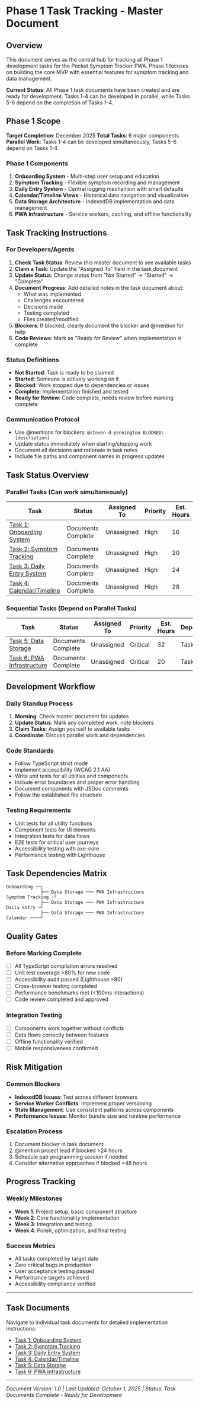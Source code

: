 # Phase 1 Task Tracking - Master Document

## Overview

This document serves as the central hub for tracking all Phase 1 development tasks for the Pocket Symptom Tracker PWA. Phase 1 focuses on building the core MVP with essential features for symptom tracking and data management.

**Current Status**: All Phase 1 task documents have been created and are ready for development. Tasks 1-4 can be developed in parallel, while Tasks 5-6 depend on the completion of Tasks 1-4.

## Phase 1 Scope

**Target Completion**: December 2025
**Total Tasks**: 6 major components
**Parallel Work**: Tasks 1-4 can be developed simultaneously, Tasks 5-6 depend on Tasks 1-4

### Phase 1 Components
1. **Onboarding System** - Multi-step user setup and education
2. **Symptom Tracking** - Flexible symptom recording and management
3. **Daily Entry System** - Central logging mechanism with smart defaults
4. **Calendar/Timeline Views** - Historical data navigation and visualization
5. **Data Storage Architecture** - IndexedDB implementation and data management
6. **PWA Infrastructure** - Service workers, caching, and offline functionality

## Task Tracking Instructions

### For Developers/Agents

1. **Check Task Status**: Review this master document to see available tasks
2. **Claim a Task**: Update the "Assigned To" field in the task document
3. **Update Status**: Change status from "Not Started" → "Started" → "Complete"
4. **Document Progress**: Add detailed notes in the task document about:
   - What was implemented
   - Challenges encountered
   - Decisions made
   - Testing completed
   - Files created/modified
5. **Blockers**: If blocked, clearly document the blocker and @mention for help
6. **Code Reviews**: Mark as "Ready for Review" when implementation is complete

### Status Definitions
- **Not Started**: Task is ready to be claimed
- **Started**: Someone is actively working on it
- **Blocked**: Work stopped due to dependencies or issues
- **Complete**: Implementation finished and tested
- **Ready for Review**: Code complete, needs review before marking complete

### Communication Protocol
- Use @mentions for blockers: `@steven-d-pennington BLOCKED: [description]`
- Update status immediately when starting/stopping work
- Document all decisions and rationale in task notes
- Include file paths and component names in progress updates

## Task Status Overview

### Parallel Tasks (Can work simultaneously)
| Task | Status | Assigned To | Priority | Est. Hours |
|------|--------|-------------|----------|------------|
| [Task 1: Onboarding System](./tasks/01-onboarding-system.md) | Documents Complete | Unassigned | High | 16 |
| [Task 2: Symptom Tracking](./tasks/02-symptom-tracking.md) | Documents Complete | Unassigned | High | 20 |
| [Task 3: Daily Entry System](./tasks/03-daily-entry-system.md) | Documents Complete | Unassigned | High | 24 |
| [Task 4: Calendar/Timeline](./tasks/04-calendar-timeline.md) | Documents Complete | Unassigned | High | 28 |

### Sequential Tasks (Depend on Parallel Tasks)
| Task | Status | Assigned To | Priority | Est. Hours | Dependencies |
|------|--------|-------------|----------|------------|--------------|
| [Task 5: Data Storage](./tasks/05-data-storage.md) | Documents Complete | Unassigned | Critical | 32 | Tasks 1-4 |
| [Task 6: PWA Infrastructure](./tasks/06-pwa-infrastructure.md) | Documents Complete | Unassigned | Critical | 20 | Tasks 1-4 |

## Development Workflow

### Daily Standup Process
1. **Morning**: Check master document for updates
2. **Update Status**: Mark any completed work, note blockers
3. **Claim Tasks**: Assign yourself to available tasks
4. **Coordinate**: Discuss parallel work and dependencies

### Code Standards
- Follow TypeScript strict mode
- Implement accessibility (WCAG 2.1 AA)
- Write unit tests for all utilities and components
- Include error boundaries and proper error handling
- Document components with JSDoc comments
- Follow the established file structure

### Testing Requirements
- Unit tests for all utility functions
- Component tests for UI elements
- Integration tests for data flows
- E2E tests for critical user journeys
- Accessibility testing with axe-core
- Performance testing with Lighthouse

## Task Dependencies Matrix

```
Onboarding ──┐
             ├── Data Storage ─── PWA Infrastructure
Symptom Tracking ─┘
             ├── Data Storage ─── PWA Infrastructure
Daily Entry ─┘
             ├── Data Storage ─── PWA Infrastructure
Calendar ────┘
```

## Quality Gates

### Before Marking Complete
- [ ] All TypeScript compilation errors resolved
- [ ] Unit test coverage >80% for new code
- [ ] Accessibility audit passed (Lighthouse >90)
- [ ] Cross-browser testing completed
- [ ] Performance benchmarks met (<100ms interactions)
- [ ] Code review completed and approved

### Integration Testing
- [ ] Components work together without conflicts
- [ ] Data flows correctly between features
- [ ] Offline functionality verified
- [ ] Mobile responsiveness confirmed

## Risk Mitigation

### Common Blockers
- **IndexedDB Issues**: Test across different browsers
- **Service Worker Conflicts**: Implement proper versioning
- **State Management**: Use consistent patterns across components
- **Performance Issues**: Monitor bundle size and runtime performance

### Escalation Process
1. Document blocker in task document
2. @mention project lead if blocked >24 hours
3. Schedule pair programming session if needed
4. Consider alternative approaches if blocked >48 hours

## Progress Tracking

### Weekly Milestones
- **Week 1**: Project setup, basic component structure
- **Week 2**: Core functionality implementation
- **Week 3**: Integration and testing
- **Week 4**: Polish, optimization, and final testing

### Success Metrics
- All tasks completed by target date
- Zero critical bugs in production
- User acceptance testing passed
- Performance targets achieved
- Accessibility compliance verified

---

## Task Documents

Navigate to individual task documents for detailed implementation instructions:

- [Task 1: Onboarding System](./tasks/01-onboarding-system.md)
- [Task 2: Symptom Tracking](./tasks/02-symptom-tracking.md)
- [Task 3: Daily Entry System](./tasks/03-daily-entry-system.md)
- [Task 4: Calendar/Timeline](./tasks/04-calendar-timeline.md)
- [Task 5: Data Storage](./tasks/05-data-storage.md)
- [Task 6: PWA Infrastructure](./tasks/06-pwa-infrastructure.md)

---

*Document Version: 1.0 | Last Updated: October 1, 2025 | Status: Task Documents Complete - Ready for Development*